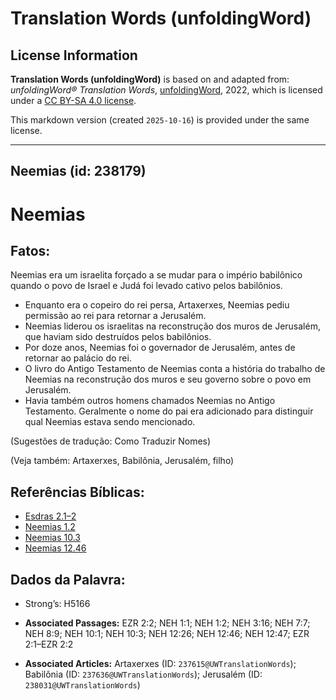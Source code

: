 # Translation Words (unfoldingWord)

## License Information

**Translation Words (unfoldingWord)** is based on and adapted from: _unfoldingWord® Translation Words_, [unfoldingWord](https://unfoldingword.org/utw), 2022, which is licensed under a [CC BY-SA 4.0 license](https://creativecommons.org/licenses/by-sa/4.0/legalcode.en).

This markdown version (created `2025-10-16`) is provided under the same license.



--------------------------------

## Neemias (id: 238179)

Neemias
=======

Fatos:
------

Neemias era um israelita forçado a se mudar para o império babilônico quando o povo de Israel e Judá foi levado cativo pelos babilônios.

* Enquanto era o copeiro do rei persa, Artaxerxes, Neemias pediu permissão ao rei para retornar a Jerusalém.
* Neemias liderou os israelitas na reconstrução dos muros de Jerusalém, que haviam sido destruídos pelos babilônios.
* Por doze anos, Neemias foi o governador de Jerusalém, antes de retornar ao palácio do rei.
* O livro do Antigo Testamento de Neemias conta a história do trabalho de Neemias na reconstrução dos muros e seu governo sobre o povo em Jerusalém.
* Havia também outros homens chamados Neemias no Antigo Testamento. Geralmente o nome do pai era adicionado para distinguir qual Neemias estava sendo mencionado.

(Sugestões de tradução: Como Traduzir Nomes)

(Veja também: Artaxerxes, Babilônia, Jerusalém, filho)

Referências Bíblicas:
---------------------

* [Esdras 2\.1–2](https://ref.ly/Ezra2:1-Ezra2:2)
* [Neemias 1\.2](https://ref.ly/Neh1:2)
* [Neemias 10\.3](https://ref.ly/Neh10:3)
* [Neemias 12\.46](https://ref.ly/Neh12:46)

Dados da Palavra:
-----------------

* Strong’s: H5166

* **Associated Passages:** EZR 2:2; NEH 1:1; NEH 1:2; NEH 3:16; NEH 7:7; NEH 8:9; NEH 10:1; NEH 10:3; NEH 12:26; NEH 12:46; NEH 12:47; EZR 2:1–EZR 2:2
* **Associated Articles:** Artaxerxes (ID: `237615@UWTranslationWords`); Babilônia (ID: `237636@UWTranslationWords`); Jerusalém (ID: `238031@UWTranslationWords`)

